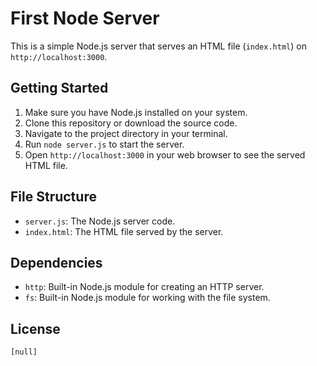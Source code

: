 # First Node Server

This is a simple Node.js server that serves an HTML file (`index.html`) on `http://localhost:3000`.

## Getting Started

1. Make sure you have Node.js installed on your system.
2. Clone this repository or download the source code.
3. Navigate to the project directory in your terminal.
4. Run `node server.js` to start the server.
5. Open `http://localhost:3000` in your web browser to see the served HTML file.

## File Structure

- `server.js`: The Node.js server code.
- `index.html`: The HTML file served by the server.

## Dependencies

- `http`: Built-in Node.js module for creating an HTTP server.
- `fs`: Built-in Node.js module for working with the file system.

## License

`[null]`